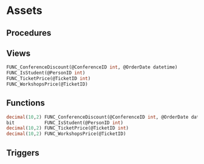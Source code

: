 # Assets

## Procedures


## Views
```sql
FUNC_ConferenceDiscount(@ConferenceID int, @OrderDate datetime)
FUNC_IsStudent(@PersonID int)
FUNC_TicketPrice(@TicketID int)
FUNC_WorkshopsPrice(@TicketID)
```

## Functions
```sql
decimal(10,2) FUNC_ConferenceDiscount(@ConferenceID int, @OrderDate datetime)
bit           FUNC_IsStudent(@PersonID int) 
decimal(10,2) FUNC_TicketPrice(@TicketID int)
decimal(10,2) FUNC_WorkshopsPrice(@TicketID)
```
## Triggers

